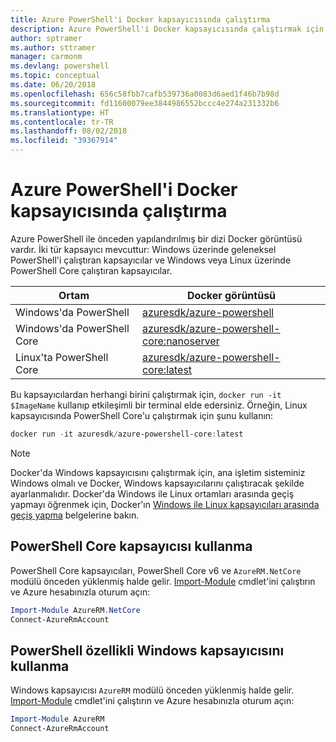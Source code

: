 ```yaml
---
title: Azure PowerShell'i Docker kapsayıcısında çalıştırma
description: Azure PowerShell'i Docker kapsayıcısında çalıştırmak için yapılması gerekenler.
author: sptramer
ms.author: sttramer
manager: carmonm
ms.devlang: powershell
ms.topic: conceptual
ms.date: 06/20/2018
ms.openlocfilehash: 656c58fbb7cafb539736a0083d6aed1f46b7b98d
ms.sourcegitcommit: fd11600079ee3844986552bccc4e274a231332b6
ms.translationtype: HT
ms.contentlocale: tr-TR
ms.lasthandoff: 08/02/2018
ms.locfileid: "39367914"
---
```

# <a name="run-azure-powershell-in-a-docker-container"></a>Azure PowerShell'i Docker kapsayıcısında çalıştırma

Azure PowerShell ile önceden yapılandırılmış bir dizi Docker görüntüsü vardır. İki tür kapsayıcı mevcuttur: Windows üzerinde geleneksel PowerShell'i çalıştıran kapsayıcılar ve Windows veya Linux üzerinde PowerShell Core çalıştıran kapsayıcılar.

| Ortam | Docker görüntüsü |
|-------------|--------------|
| Windows'da PowerShell | [azuresdk/azure-powershell](https://hub.docker.com/r/azuresdk/azure-powershell/) |
| Windows'da PowerShell Core | [azuresdk/azure-powershell-core:nanoserver](https://hub.docker.com/r/azuresdk/azure-powershell-core/) |
| Linux'ta PowerShell Core | [azuresdk/azure-powershell-core:latest](https://hub.docker.com/r/azuresdk/azure-powershell-core/) |

Bu kapsayıcılardan herhangi birini çalıştırmak için, `docker run -it $ImageName` kullanıp etkileşimli bir terminal elde edersiniz. Örneğin, Linux kapsayıcısında PowerShell Core'u çalıştırmak için şunu kullanın:

```powershell
docker run -it azuresdk/azure-powershell-core:latest
```

> [!NOTE]
> Docker'da Windows kapsayıcısını çalıştırmak için, ana işletim sisteminiz Windows olmalı ve Docker, Windows kapsayıcılarını çalıştıracak şekilde ayarlanmalıdır. Docker'da Windows ile Linux ortamları arasında geçiş yapmayı öğrenmek için, Docker'ın [Windows ile Linux kapsayıcıları arasında geçiş yapma](https://docs.docker.com/docker-for-windows/#switch-between-windows-and-linux-containers) belgelerine bakın.

## <a name="use-a-powershell-core-container"></a>PowerShell Core kapsayıcısı kullanma

PowerShell Core kapsayıcıları, PowerShell Core v6 ve `AzureRM.NetCore` modülü önceden yüklenmiş halde gelir. [Import-Module](/powershell/module/microsoft.powershell.core/import-module) cmdlet'ini çalıştırın ve Azure hesabınızla oturum açın:

```powershell
Import-Module AzureRM.NetCore
Connect-AzureRmAccount
```

## <a name="use-the-windows-container-with-powershell"></a>PowerShell özellikli Windows kapsayıcısını kullanma

Windows kapsayıcısı `AzureRM` modülü önceden yüklenmiş halde gelir. [Import-Module](/powershell/module/microsoft.powershell.core/import-module) cmdlet'ini çalıştırın ve Azure hesabınızla oturum açın:

```powershell
Import-Module AzureRM
Connect-AzureRmAccount
```